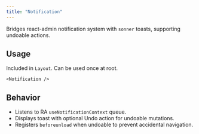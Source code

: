 ```yaml
---
title: "Notification"
---
```


Bridges react-admin notification system with `sonner` toasts, supporting undoable actions.

## Usage

Included in `Layout`. Can be used once at root.

```tsx
<Notification />
```

## Behavior

- Listens to RA `useNotificationContext` queue.
- Displays toast with optional Undo action for undoable mutations.
- Registers `beforeunload` when undoable to prevent accidental navigation.
